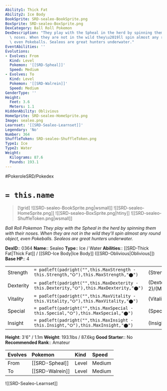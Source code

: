 ```yaml
---
Ability1: Thick Fat
Ability2: Ice Body
BookSprite: SRD-sealeo-BookSprite.png
BoxSprite: SRD-sealeo-BoxSprite.png
DexCategory: Ball Roll Pokemon
DexDescription: "They play with the Spheal in the herd by spinning them with their\
  \ noses. When they are not in the wild they\u2019ll spin almost any round object,\
  \ even Pokeballs. Sealeos are great hunters underwater."
EventAbilities: ''
Evolutions:
- Evolves: From
  Kind: Level
  Pokemon: '[[SRD-Spheal]]'
  Speed: Medium
- Evolves: To
  Kind: Level
  Pokemon: '[[SRD-Walrein]]'
  Speed: Medium
GenderType: ''
Height:
  Feet: 3.6
  Meters: 1.1
HiddenAbility: Oblivious
HomeSprite: SRD-sealeo-HomeSprite.png
Image: sealeo.png
Learnset: '[[SRD-Sealeo-Learnset]]'
Legendary: 'No'
Number: 364
ShuffleToken: SRD-sealeo-ShuffleToken.png
Type1: Ice
Type2: Water
Weight:
  Kilograms: 87.6
  Pounds: 193.1
---
```


#PokeroleSRD/Pokedex

# `= this.name`

> [!grid]
> ![[SRD-sealeo-BookSprite.png|wsmall]]
> ![[SRD-sealeo-HomeSprite.png]]
> ![[SRD-sealeo-BoxSprite.png|htiny]]
> ![[SRD-sealeo-ShuffleToken.png|wsmall]]


*Ball Roll Pokemon*
*They play with the Spheal in the herd by spinning them with their noses. When they are not in the wild they’ll spin almost any round object, even Pokeballs. Sealeos are great hunters underwater.*

**DexID**:: 0364
**Name**:: Sealeo
**Type**:: Ice / Water
**Abilities**:: [[SRD-Thick Fat|Thick Fat]] / [[SRD-Ice Body|Ice Body]] ([[SRD-Oblivious|Oblivious]])
**Base HP**:: 4

|           |                                                                                        |                                          |
| --------- | -------------------------------------------------------------------------------------- | ---------------------------------------- |
| Strength  | `= padleft(padright("",this.MaxStrength - this.Strength,"⭘"),this.MaxStrength,"⬤")`    | (Strength::2)/(MaxStrength::4)   |
| Dexterity | `= padleft(padright("",this.MaxDexterity - this.Dexterity,"⭘"),this.MaxDexterity,"⬤")` | (Dexterity:: 2)/(MaxDexterity::4) |
| Vitality  | `= padleft(padright("",this.MaxVitality - this.Vitality,"⭘"),this.MaxVitality,"⬤")`    | (Vitality::2)/(MaxVitality::5)   |
| Special   | `= padleft(padright("",this.MaxSpecial - this.Special,"⭘"),this.MaxSpecial,"⬤")`       | (Special::2)/(MaxSpecial::5)     |
| Insight   | `= padleft(padright("",this.MaxInsight - this.Insight,"⭘"),this.MaxInsight,"⬤")`       | (Insight::2)/(MaxInsight::5)     |

**Height**: 3'6" / 1.1m
**Weight**: 193.1lbs / 87.6kg
**Good Starter**:: No
**Recommended Rank**:: Amateur

| Evolves   | Pokemon         | Kind   | Speed   |
|:----------|:----------------|:-------|:--------|
| From      | [[SRD-Spheal]]  | Level  | Medium  |
| To        | [[SRD-Walrein]] | Level  | Medium  |

![[SRD-Sealeo-Learnset]]